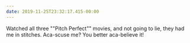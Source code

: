```yaml
---
date: 2019-11-25T23:32:17.415-00:00
---
```

Watched all three ""Pitch Perfect"" movies, and not going to lie, they had me in stitches. Aca-scuse me? You better aca-believe it!
